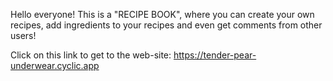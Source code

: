 Hello everyone! This is a "RECIPE BOOK", where you can create your own recipes, add ingredients to your recipes and even get comments from other users!

Click on this link to get to the web-site:
https://tender-pear-underwear.cyclic.app

